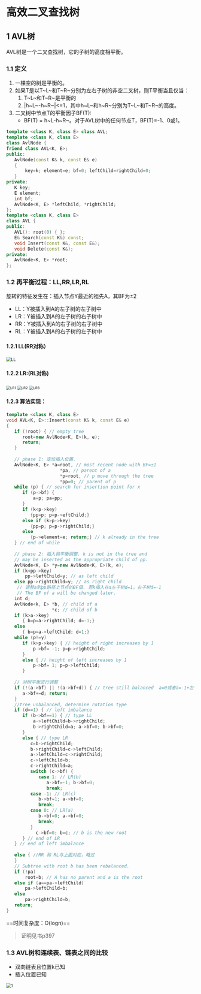 # 高效二叉查找树
## 1 AVL树
AVL树是一个二叉查找树，它的子树的高度相平衡。
### 1.1 定义
1. 一棵空的树是平衡的。
2. 如果T是以T~L~和T~R~分别为左右子树的非空二叉树，则T平衡当且仅当：
   1. T~L~和T~R~是平衡的
   2. |h~L~-h~R~|<=1，其中h~L~和h~R~分别为T~L~和T~R~的高度。
3. 二叉树中节点T的平衡因子BF(T):
   + BF(T) = h~L-h~R~。对于AVL树中的任何节点T，BF(T)=-1、0或1。
```c++
template <class K, class E> class AVL;
template <class K, class E>
class AvlNode {
friend class AVL<K, E>;
public:
   AvlNode(const K& k, const E& e) 
   {
       key=k; element=e; bf=0; leftChild=rightChild=0;
   }
private:
   K key;
   E element;
   int bf;
   AvlNode<K, E> *leftChild, *rightChild; 
};
template <class K, class E>
class AVL {
public:
   AVL(): root(0) { };
   E& Search(const K&) const;
   void Insert(const K&, const E&);
   void Delete(const K&);
private:
   AvlNode<K, E> *root;
};
```
### 1.2 再平衡过程：LL,RR,LR,RL
旋转的特征发生在：插入节点Y最近的祖先A，其BF为±2
+ LL：Y被插入到A的左子树的左子树中
+ LR：Y被插入到A的左子树的右子树中
+ RR：Y被插入到A的右子树的右子树中  
+ RL：Y被插入到A的右子树的左子树中
#### 1.2.1 LL(RR对称）

<img src="C:\Users\DELL\Desktop\AVL\LL.jpg" alt="LL" style="zoom:80%;" />

#### 1.2.2 LR:(RL对称)

<img src="C:\Users\DELL\Desktop\AVL\LR1.jpg" alt="LR1" style="zoom: 67%;" />

<img src="C:\Users\DELL\Desktop\AVL\LR2.jpg" alt="LR2" style="zoom: 67%;" />

<img src="C:\Users\DELL\Desktop\AVL\LR3.jpg" alt="LR3" style="zoom:67%;" />

#### 1.2.3 算法实现：
```c++
template <class K, class E>
void AVL<K, E>::Insert(const K& k, const E& e)
{
   if (!root) { // empty tree
      root=new AvlNode<K, E>(k, e);
      return;
   } 
    
   // phase 1: 定位插入位置. 
   AvlNode<K, E> *a=root, // most recent node with BF=±1
                    *pa, // parent of a
                    *p=root, // p move through the tree
                    *pp=0; // parent of p
   while (p) { // search for insertion point for x
      if (p->bf) {
          a=p; pa=pp;
      }
      if (k<p->key)
         {pp=p; p=p->eftChild;}
      else if (k>p->key) 
         {pp=p; p=p->rightChild;}
      else 
         {p->element=e; return;} // k already in the tree
   } // end of while
   
   // phase 2: 插入和平衡调整. k is not in the tree and 
   // may be inserted as the appropriate child of pp.
   AvlNode<K, E> *y=new AvlNode<K, E>(k, e);
   if (k<pp->key)
       pp->leftChild=y; // as left child
   else pp->rightChild=y; // as right child
   	// 调整a到pp路径上节点的BF值. 若k插入在a左子树d=1，右子树d=-1
	// The BF of a will be changed later.
   int d;
   AvlNode<k, E> *b, // child of a
                 *c; // child of b
   if (k>a->key) 
      { b=p=a->rightChild; d=-1;}
   else 
      { b=p=a->leftChild; d=1;}
   while (p!=y)
      if (k>p->key) { // height of right increases by 1
          p->bf= -1; p=p->rightChild;
      }
      else { // height of left increases by 1
          p->bf= 1; p=p->leftChild;
      }
    
   // 对树平衡进行调整
   if (!(a->bf) || !(a->bf+d)) { // tree still balanced  a=0或者a=-1+左子树/a=1+右子树
      a->bf+=d; return;
   }
   //tree unbalanced, determine rotation type 
   if (d==1) { // left imbalance
      if (b->bf==1) { // type LL
          a->leftChild=b->rightChild;
          b->rightChild=a; a->bf=0; b->bf=0;
      }
      else { // type LR
         c=b->rightChild;
         b->rightChild=c->leftChild;
         a->leftChild=c->rightChild;
         c->leftChild=b;
         c->rightChild=a;
         switch (c->bf) {
            case 1: // LR(b)
               a->bf=-1; b->bf=0;
               break;
         case -1: // LR(c)
            b->bf=1; a->bf=0;
            break;
         case 0: // LR(a)
            b->bf=0; a->bf=0;
            break;
         }
           c->bf=0; b=c; // b is the new root
      } // end of LR
   } // end of left imbalance
    
   else { //RR 和 RL与上面对应，略过
   }
   // Subtree with root b has been rebalanced.
   if (!pa) 
       root=b; // A has no parent and a is the root
   else if (a==pa->leftChild)
       pa->leftChild=b;
   else 
       pa->rightChild=b;
   return;
} 
```
==时间复杂度：O(logn)==

> 证明见书p397

### 1.3 AVL树和连续表、链表之间的比较
+ 双向链表且位置k已知
+ 插入位置已知

<img src="C:\Users\DELL\Desktop\AVL\1.jpg" alt="1" style="zoom:80%;" />
